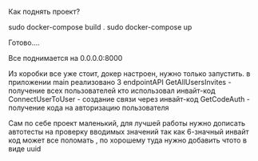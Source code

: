 Как поднять проект?

sudo docker-compose build . 
sudo docker-compose up

Готово....

Все поднимается на 0.0.0.0:8000

Из коробки все уже стоит, докер настроен, нужно только запустить. 
в приложении main реализовано 3 endpointAPI 
GetAllUsersInvites - получение всех пользователей кто использовал инвайт-код
ConnectUserToUser - создание связи через инвайт-код
GetCodeAuth - получение кода на авторизацию пользователя

Сам по себе проект маленький, для лучшей работы нужно дописать автотесты 
на проверку вводимых значений так как 6-значный инвайт код может все поломать
, по хорошему туда нужно добавить чтото в виде uuid

